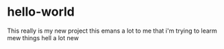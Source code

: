 # hello-world
This really is my new project
this emans a lot to me that i'm trying to learm mew things
hell a lot new 
